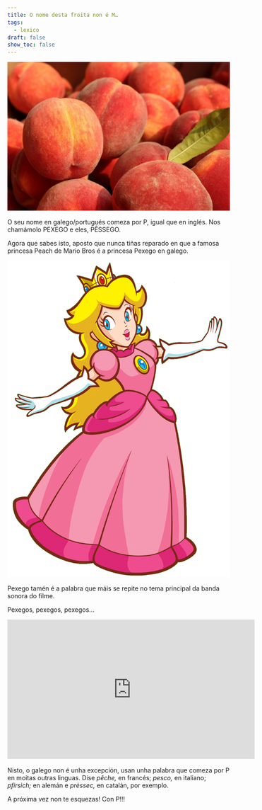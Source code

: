 ```yaml
---
title: O nome desta froita non é M…
tags:
  - lexico
draft: false
show_toc: false
---
```

![](/img/pexegos.jpg)

O seu nome en galego/portugués comeza por P, igual que en inglés. Nos chamámolo PEXEGO e eles, PÊSSEGO.

Agora que sabes isto, aposto que nunca tiñas reparado en que a famosa princesa Peach de Mario Bros é a princesa Pexego en galego.

![](/img/princess_peach_pexego.png)

Pexego tamén é a palabra que máis se repite no tema principal da banda sonora do filme. 

Pexegos, pexegos, pexegos... 

<iframe width="560" height="315" src="https://www.youtube.com/embed/imSefM4GPpE?si=_x7cl7b2pMVT-Fic" title="YouTube video player" frameborder="0" allow="accelerometer; autoplay; clipboard-write; encrypted-media; gyroscope; picture-in-picture; web-share" allowfullscreen></iframe>

Nisto, o galego non é unha excepción, usan unha palabra que comeza por P en moitas outras linguas. Dise *pêche,* en francés; *pesco,* en italiano; *pfirsich;* en alemán e *prèssec,* en catalán, por exemplo.

A próxima vez non te esquezas! Con P!!!